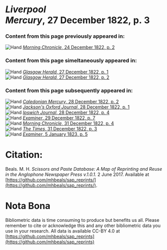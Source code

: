 # *Liverpool Mercury*, 27 December 1822, p. 3  
  
### Content from this page previously appeared in:  
![Hand](http://scissorsandpaste.net/wp-content/uploads/2017/06/smallhandpointer.png) [*Morning Chronicle*, 24 December 1822, p. 2](https://mhbeals.github.io/sap_html/Morning-Chronicle/Morning-Chronicle-24-December-1822-p-2)  
  
### Content from this page simeltaneously appeared in:  
![Hand](http://scissorsandpaste.net/wp-content/uploads/2017/06/smallhandpointer.png) [*Glasgow Herald*, 27 December 1822, p. 1](https://mhbeals.github.io/sap_html/Glasgow-Herald/Glasgow-Herald-27-December-1822-p-1)  
![Hand](http://scissorsandpaste.net/wp-content/uploads/2017/06/smallhandpointer.png) [*Glasgow Herald*, 27 December 1822, p. 2](https://mhbeals.github.io/sap_html/Glasgow-Herald/Glasgow-Herald-27-December-1822-p-2)  
  
### Content from this page subsequently appeared in:  
![Hand](http://scissorsandpaste.net/wp-content/uploads/2017/06/smallhandpointer.png) [*Caledonian Mercury*, 28 December 1822, p. 2](https://mhbeals.github.io/sap_html/Caledonian-Mercury/Caledonian-Mercury-28-December-1822-p-2)  
![Hand](http://scissorsandpaste.net/wp-content/uploads/2017/06/smallhandpointer.png) [*Jackson's Oxford Journal*, 28 December 1822, p. 1](https://mhbeals.github.io/sap_html/Jackson's-Oxford-Journal/Jackson's-Oxford-Journal-28-December-1822-p-1)  
![Hand](http://scissorsandpaste.net/wp-content/uploads/2017/06/smallhandpointer.png) [*Ipswich Journal*, 28 December 1822, p. 4](https://mhbeals.github.io/sap_html/Ipswich-Journal/Ipswich-Journal-28-December-1822-p-4)  
![Hand](http://scissorsandpaste.net/wp-content/uploads/2017/06/smallhandpointer.png) [*Examiner*, 29 December 1822, p. 7](https://mhbeals.github.io/sap_html/Examiner/Examiner-29-December-1822-p-7)  
![Hand](http://scissorsandpaste.net/wp-content/uploads/2017/06/smallhandpointer.png) [*Morning Chronicle*, 31 December 1822, p. 4](https://mhbeals.github.io/sap_html/Morning-Chronicle/Morning-Chronicle-31-December-1822-p-4)  
![Hand](http://scissorsandpaste.net/wp-content/uploads/2017/06/smallhandpointer.png) [*The Times*, 31 December 1822, p. 3](https://mhbeals.github.io/sap_html/The-Times/The-Times-31-December-1822-p-3)  
![Hand](http://scissorsandpaste.net/wp-content/uploads/2017/06/smallhandpointer.png) [*Examiner*, 5 January 1823, p. 5](https://mhbeals.github.io/sap_html/Examiner/Examiner-5-January-1823-p-5)  


# Citation: 

Beals. M. H. *Scissors and Paste Database: A Map of Reprinting and Reuse in the Anglophone Newspaper Press v.1.0.1.* 2 June 2017. Available at [https://github.com/mhbeals/sap_reprints/](https://github.com/mhbeals/sap_reprints/). 

# Nota Bona

Bibliometric data is time consuming to produce but benefits us all. Please remember to cite or acknowledge this and any other bibliometric data you use in your research. All data is available CC-BY 4.0 at [https://github.com/mhbeals/sap_reprints](https://github.com/mhbeals/sap_reprints)